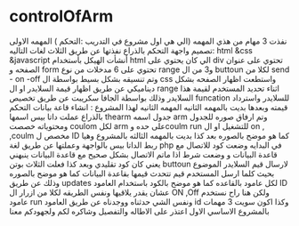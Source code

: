 # controlOfArm
نفذت 3 مهام من هذي المهمه (الي هي اول مشروع في التدريب :التحكم )
المهمه الاولى :تصميم واجهة التحكم بالذراع نفذتها عن طريق الثلاث لغات التاليه 
html &css &javascript
أنشأت الهيكل بأستخدام html 
الي كان يحتوي على div
تحتوي على عنوان الصفحه 
و form
تحتوي على 6 مدخلات من نوع range 
و3 من ال buttoun
لكلا من send - on -off
وتم تنسيقه بشكل بسيط بواسطة ال css
واستطعت اظهار الصفحه بشكل ديناميكي عن طريق اظهار قيمة السلايدر او 
ال range
اثناء تحديد المستخدم لقيمة هذا السلايدر وذلك بواسطة الجافا سكريبت عن طريق تخصيص 
 funcation 
 للسلايدر واسترداد قيمته
 وبعدها بديت بالمهمه الثانيه 
 المهمه الثانيه لهذا المشروع : انشاء قاعة بيانات التحكم بالذراع
 عملت داتا بيس اسمها 
 thearm
 جدول اسمه arm
 وتم ارفاق صوره للجدول ومحتوياته
 خصصت 
 coulom لكل 
 arm 
 على حده 
 وcoulm
run للتشغيل او 
ال on
, ,coulm 
مخصص ل ID 
كما هو موضح بالصوره 
بعد كذا بديت بالمهمه الثالثه بالمشروع وهيا ربط الداتا بيس بالواجهة
وعملتها عن طريق لغة 
php
في البدايه وضعت كود للاتصال مع قاعدة البيانات و وضعت شرط اذا ماتم الاتصال بشكل صحيح مع قاعدة البيانات ينبهني
يعني كان كود تقليدي 
وبعد كذا
فعلت الثلاث بوتن buttoun
لارسال قيم السلايدر الموضوع
بحيث كلما ارسل المستخدم قيم تتحدث قيمها بقاعدة البيانات كما هو موضح بالصوره
وذلك عن طريق
updates 
لكل عامود بالقاعده كما هو موضح بالكود
باستخدام العامود
ID
عشان يقدر يلاقيها 
ونفس الطريقه لكلا من 
ازرار ال
ON ,Off
ولكن هنا راح نستخدم عامود 
run 
ونفس الشي حدثناه ووجدناه عن طريق العامود 
id
وكذا اكون سويت 3 مهمات بالمشروع الاساسي الاول 
اعتذر على الاطاله والتفصيل وشاكره لكم ولجهودكم معنا

